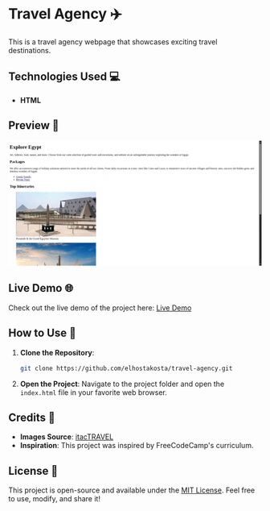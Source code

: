 # Travel Agency ✈️

This is a travel agency webpage that showcases exciting travel destinations.

## Technologies Used 💻

- **HTML**

## Preview 🎥

![Travel Agency Demo GIF](./images/demo.gif)

## Live Demo 🌐

Check out the live demo of the project here: [Live Demo](https://elhostakosta.github.io/travel-agency)

## How to Use 🚀

1. **Clone the Repository**:
    ```bash
    git clone https://github.com/elhostakosta/travel-agency.git
    ```
2. **Open the Project**:
    Navigate to the project folder and open the `index.html` file in your favorite web browser.

## Credits 🙌

- **Images Source**: [itacTRAVEL](https://www.itactravel.com/%D8%A7%D9%87%D9%85-%D8%A7%D9%84%D8%A7%D9%85%D8%A7%D9%83%D9%86-%D8%A7%D9%84%D8%B3%D9%8A%D8%A7%D8%AD%D9%8A%D8%A9-%D9%81%D9%8A-%D8%A7%D9%84%D9%82%D8%A7%D9%87%D8%B1%D8%A9/)
- **Inspiration**: This project was inspired by FreeCodeCamp's curriculum.

## License 📜

This project is open-source and available under the [MIT License](LICENSE). Feel free to use, modify, and share it!